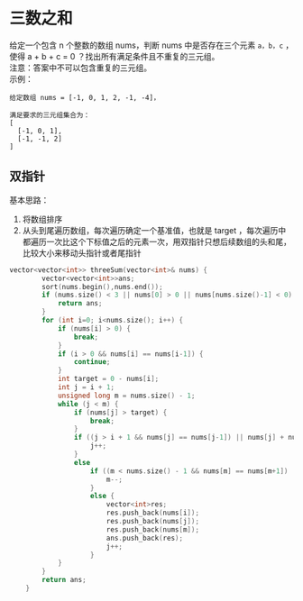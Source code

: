 # 三数之和
给定一个包含 n 个整数的数组 nums，判断 nums 中是否存在三个元素 ```a，b，c``` ，使得 a + b + c = 0 ？找出所有满足条件且不重复的三元组。  
注意：答案中不可以包含重复的三元组。  
示例：  
```
给定数组 nums = [-1, 0, 1, 2, -1, -4]，

满足要求的三元组集合为：
[
  [-1, 0, 1],
  [-1, -1, 2]
]
```
## 双指针
基本思路：
1. 将数组排序
2. 从头到尾遍历数组，每次遍历确定一个基准值，也就是 target ，每次遍历中都遍历一次比这个下标值之后的元素一次，用双指针只想后续数组的头和尾，比较大小来移动头指针或者尾指针
```c++
vector<vector<int>> threeSum(vector<int>& nums) {
        vector<vector<int>>ans;
        sort(nums.begin(),nums.end());
        if (nums.size() < 3 || nums[0] > 0 || nums[nums.size()-1] < 0) {
            return ans;
        }
        for (int i=0; i<nums.size(); i++) {
            if (nums[i] > 0) {
                break;
            }
            if (i > 0 && nums[i] == nums[i-1]) {
                continue;
            }
            int target = 0 - nums[i];
            int j = i + 1;
            unsigned long m = nums.size() - 1;
            while (j < m) {
                if (nums[j] > target) {
                    break;
                }
                if ((j > i + 1 && nums[j] == nums[j-1]) || nums[j] + nums[m] < target) {
                    j++;
                }
                else
                    if ((m < nums.size() - 1 && nums[m] == nums[m+1]) || nums[j] + nums[m] > target) {
                        m--;
                    }
                    else {
                        vector<int>res;
                        res.push_back(nums[i]);
                        res.push_back(nums[j]);
                        res.push_back(nums[m]);
                        ans.push_back(res);
                        j++;
                    }
            }
        }
        return ans;
    }
```
